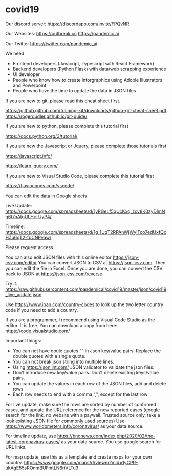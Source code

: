# covid19

Our discord server:
https://discordapp.com/invite/FPQvNR

Our Websites:
https://outbreak.cc
https://pandemic.ai

Our Twitter
https://twitter.com/pandemic_ai

We need
- Frontend developers (Javacript, Typescript with React Framework)
- Backend developers (Python Flask) with data/web scrapping experience
- UI developer
- People who know how to create inforgraphics using Adoble Illustrators and Powerpoint
- People who have the time to update the data in JSON files

If you are new to git, please read this cheat sheet first.

https://github.github.com/training-kit/downloads/github-git-cheat-sheet.pdf
https://rogerdudler.github.io/git-guide/

If you are new to python, please complete this tutorial first

https://docs.python.org/3/tutorial/

If you are new the Javascript or Jquery, please complete those tutorials first

https://javascript.info/

https://learn.jquery.com/

If you are new to Visual Studio Code, please complete this tutorial first

https://flaviocopes.com/vscode/

You can edit the data in Google sheets

Live Update:
https://docs.google.com/spreadsheets/d/1yRGeLf5qUcKxq_zcv8K0zyDImNg6t7nAtgULHc-UyP4/

Timeline:
https://docs.google.com/spreadsheets/d/1g_1UqT2RPAnWjWylTco7edUxfQxHZu6gT2-fuCNPvaw/

Please request access.

You can also edit JSON files with this online editor https://json-csv.com/editor
You can convert JSON to CSV at https://json-csv.com. Then you can edit the file in Excel. Once you are done, you can convert the CSV back to JSON at https://json-csv.com/reverse

Try it.  https://raw.githubusercontent.com/pandemicai/covid19/master/json/covid19_live_update.json

Use https://www.iban.com/country-codes to look up the two letter country code if you need to add a country.

If you are a programmer, I recommend using Visual Code Studio as the editor. It is free. You can download a copy from here:
https://code.visualstudio.com/

Important things:
- You can not have doule quotes "" in Json key/value pairs. Replace the double quotes with a single quote.
- You can not break json string into multiple lines.
- Using https://jsonlint.com/ JSON validator to validate the json files.
- Don't introduce new key/value pairs. Don't delete existing keys/value pairs.
- You can update the values in each row of the JSON files, add and delete rows
- Each row needs to end with a comma ",", except for the last row

For live update, make sure the rows are sorted by number of confirmed cases, and update the URL reference for the new reported cases (google search for the link, no website with a paywall. Trusted source only, take a look existing JSON file for commonly used sources)
Use  https://www.worldometers.info/coronavirus/ as your data source.

For timeline update,  use https://bnonews.com/index.php/2020/02/the-latest-coronavirus-cases/ as your data source. You use google search for URL links.

For map update, use this as a template and create maps for your own country.
https://www.google.com/maps/d/viewer?mid=1yCPR-ukAgE55sROnmBUFmtLN6riVLTu3
